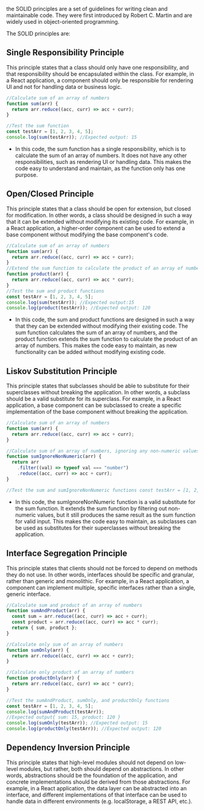 the SOLID principles are a set of guidelines for writing clean and maintainable code. They were first introduced by Robert C. Martin and are widely used in object-oriented programming.

The SOLID principles are:

## Single Responsibility Principle

This principle states that a class should only have one responsibility, and that responsibility should
be encapsulated within the class. For example, in a React application, a component should only be responsible for rendering UI and not for handling data or business logic.

```js
//Calculate sum of an array of numbers
function sum(arr) {
  return arr.reduce((acc, curr) => acc + curr);
}

//Test the sum function
const testArr = [1, 2, 3, 4, 5];
console.log(sum(testArr)); //Expected output: 15
```

- In this code, the sum function has a single responsibility, which is to calculate the sum of an array of numbers. It does not have any other responsibilities, such as rendering UI or handling data. This makes the code easy to understand and maintain, as the function only has one purpose.

## Open/Closed Principle

This principle states that a class should be open for extension, but closed for modification. In other words, a class should be designed in such a way that it can be extended without modifying its existing code. For example, in a React application, a higher-order component can be used to extend a base component without modifying the base component's code.

```js
//Calculate sum of an array of numbers
function sum(arr) {
  return arr.reduce((acc, curr) => acc + curr);
}
//Extend the sum function to calculate the product of an array of numbers
function product(arr) {
  return arr.reduce((acc, curr) => acc * curr);
}
//Test the sum and product functions
const testArr = [1, 2, 3, 4, 5];
console.log(sum(testArr)); //Expected output:15
console.log(product(testArr)); //Expected output: 120
```

- In this code, the sum and product functions are designed in such a way that they can be extended without modifying their existing code. The sum function calculates the sum of an array of numbers, and the product function extends the sum function to calculate the product of an array of numbers. This makes the code easy to maintain, as new functionality can be added without modifying existing code.

## Liskov Substitution Principle

This principle states that subclasses should be able to substitute for their superclasses without breaking the application. In other words, a subclass should be a valid substitute for its superclass. For example, in a React application, a base component can be subclassed to create a specific implementation of the base component without breaking the application.

```js
//Calculate sum of an array of numbers
function sum(arr) {
  return arr.reduce((acc, curr) => acc + curr);
}

//Calculate sum of an array of numbers, ignoring any non-numeric values
function sumIgnoreNonNumeric(arr) {
  return arr
    .filter((val) => typeof val === "number")
    .reduce((acc, curr) => acc + curr);
}

//Test the sum and sumIgnoreNonNumeric functions const testArr = [1, 2, "a", 3, 4, 5]; console.log(sum(testArr)); //Expected output: 15 console.log(sumIgnoreNonNumeric(testArr)); //Expected output: 15
```

- In this code, the sumIgnoreNonNumeric function is a valid substitute for the sum function. It extends the sum function by filtering out non-numeric values, but it still produces the same result as the sum function for valid input. This makes the code easy to maintain, as subclasses can be used as substitutes for their superclasses without breaking the application.

## Interface Segregation Principle

This principle states that clients should not be forced to depend on methods they do not use. In other words, interfaces should be specific and granular, rather than generic and monolithic. For example, in a React application, a component can implement multiple, specific interfaces rather than a single, generic interface.

```js
//Calculate sum and product of an array of numbers
function sumAndProduct(arr) {
  const sum = arr.reduce((acc, curr) => acc + curr);
  const product = arr.reduce((acc, curr) => acc * curr);
  return { sum, product };
}

//Calculate only sum of an array of numbers
function sumOnly(arr) {
  return arr.reduce((acc, curr) => acc + curr);
}

//Calculate only product of an array of numbers
function productOnly(arr) {
  return arr.reduce((acc, curr) => acc * curr);
}

//Test the sumAndProduct, sumOnly, and productOnly functions
const testArr = [1, 2, 3, 4, 5];
console.log(sumAndProduct(testArr));
//Expected output{ sum: 15, product: 120 }
console.log(sumOnly(testArr)); //Expected output: 15
console.log(productOnly(testArr)); //Expected output: 120
```

## Dependency Inversion Principle

This principle states that high-level modules should not depend on low-level modules, but rather, both should depend on abstractions. In other words, abstractions should be the foundation of the application, and concrete implementations should be derived from those abstractions. For example, in a React application, the data layer can be abstracted into an interface, and different implementations of that interface can be used to handle data in different environments (e.g. localStorage, a REST API, etc.).
